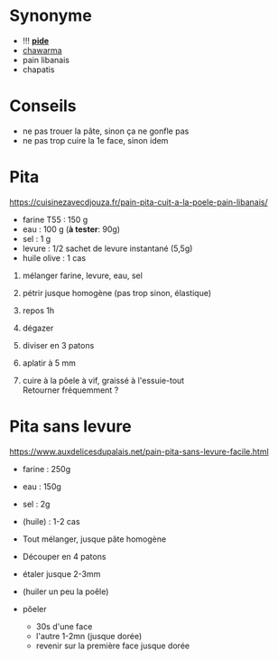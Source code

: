 # Synonyme
- !!! **[pide](https://cuisinezavecdjouza.fr/recette-pain-a-kebab-maison)**
- [chawarma](https://cuisinezavecdjouza.fr/pain-au-yaourt-a-la-poele/)
- pain libanais
- chapatis

# Conseils
- ne pas trouer la pâte, sinon ça ne gonfle pas
- ne pas trop cuire la 1e face, sinon idem


# Pita
https://cuisinezavecdjouza.fr/pain-pita-cuit-a-la-poele-pain-libanais/

- farine T55    : 150 g
- eau           : 100 g (**à tester**: 90g)
- sel           : 1 g
- levure        : 1/2 sachet de levure instantané (5,5g)
- huile olive   : 1 cas

1. mélanger farine, levure, eau, sel
2. pétrir jusque homogène (pas trop sinon, élastique)
4. repos 1h

5. dégazer
6. diviser en 3 patons
7. aplatir à 5 mm

10. cuire à la pôele à vif, graissé à l'essuie-tout  
Retourner fréquemment ?

# Pita sans levure
https://www.auxdelicesdupalais.net/pain-pita-sans-levure-facile.html

- farine    : 250g
- eau       : 150g
- sel       : 2g
- (huile)   : 1-2 cas

- Tout mélanger, jusque pâte homogène
- Découper en 4 patons
- étaler jusque 2-3mm
- (huiler un peu la poêle) 
- pôeler 
    - 30s d'une face
    - l'autre 1-2mn (jusque dorée)
    - revenir sur la première face jusque dorée



